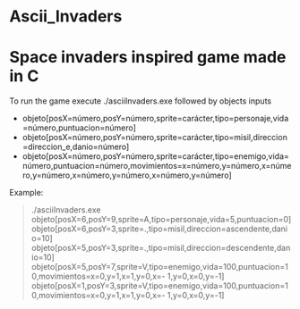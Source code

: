 # Ascii_Invaders
# Space invaders inspired game made in C
To run the game execute ./asciiInvaders.exe followed by objects inputs
- objeto[posX=número,posY=número,sprite=carácter,tipo=personaje,vida=número,puntuacion=número]
- objeto[posX=número,posY=número,sprite=carácter,tipo=misil,direccion=direccion_e,danio=número]
- objeto[posX=número,posY=número,sprite=carácter,tipo=enemigo,vida=número,puntuacion=número,movimientos=x=número,y=número,x=número,y=número,x=número,y=número,x=número,y=número]

Example:
> ./asciiInvaders.exe objeto[posX=6,posY=9,sprite=A,tipo=personaje,vida=5,puntuacion=0] 
objeto[posX=6,posY=3,sprite=.,tipo=misil,direccion=ascendente,danio=10] 
objeto[posX=5,posY=3,sprite=.,tipo=misil,direccion=descendente,danio=10] 
objeto[posX=5,posY=7,sprite=V,tipo=enemigo,vida=100,puntuacion=10,movimientos=x=0,y=1,x=1,y=0,x=-
1,y=0,x=0,y=-1] 
objeto[posX=1,posY=3,sprite=V,tipo=enemigo,vida=100,puntuacion=10,movimientos=x=0,y=1,x=1,y=0,x=-
1,y=0,x=0,y=-1] 

